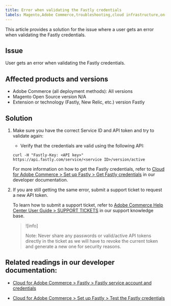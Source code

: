 ```yaml
---
title: Error when validating the Fastly credentials
labels: Magento,Adobe Commerce,troubleshooting,cloud infrastructure,on-premises,Fastly,credentials,Magento Open Source,New Relic,Service ID,API token,validation,2.3.0,2.3.1,2.3.2,2.3.2-p2,2.3.3,2.3.3-p1,2.3.4,2.3.4-p2,2.3.5-p1,2.3.5-p2,2.3.6,2.3.6-p1,2.3.7,2.3.7-p1,2.3.7-p2,2.3.7-p3,2.4.0,2.4.0-p1,2.4.1,2.4.1-p1,2.4.2,2.4.2-p1,2.4.2-p2,2.4.3,2.4.3-p1,2.4.3-p2,2.4.4
---
```


This article provides a solution for the issue where a user gets an error when validating the Fastly credentials.

## Issue

User gets an error when validating the Fastly credentials.

## Affected products and versions

* Adobe Commerce (all deployment methods): All versions
* Magento Open Source version N/A
* Extension or technology (Fastly, New Relic, etc.) version Fastly

## Solution

1. Make sure you have the correct Service ID and API token and try to validate again:

    * Verify that the credentials are valid using the following API:

    ```curl
    curl -H "Fastly-Key: <API key>" https://api.fastly.com/service/<service ID>/version/active
    ```   

    For more information on how to get the Fastly credentials, refer to [Cloud for Adobe Commerce > Set up Fastly > Get Fastly credentials](https://devdocs.magento.com/cloud/cdn/configure-fastly.html#test-the-fastly-credentials) in our developer documentation.

1. If you are still getting the same error, submit a support ticket to request a new API token.

    To learn how to submit a support ticket, refer to [Adobe Commerce Help Center User Guide > SUPPORT TICKETS](https://support.magento.com/hc/en-us/articles/360000913794#support-tickets) in our support knowledge base.

    >![info]
    >
    >Note: Never share any passwords or valid/active API tokens directly in the ticket as we will have to revoke the current token and generate a new one for security reasons.

## Related readings in our developer documentation:

* [Cloud for Adobe Commerce > Fastly > Fastly service account and credentials](https://devdocs.magento.com/cloud/cdn/cloud-fastly.html#fastly-service-account-and-credentials)

* [Cloud for Adobe Commerce > Set up Fastly > Test the Fastly credentials](https://devdocs.magento.com/cloud/cdn/configure-fastly.html#test-the-fastly-credentials)
